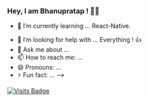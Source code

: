 ### Hey, I am Bhanupratap ! 👋🖖


<!-- - 🔭 I’m currently working a -->
- 🌱 I’m currently learning ... React-Native.
<!-- - 👯 I’m looking to collaborate on ... -->
- 🤔 I’m looking for help with ... Everything ! 👍
- 💬 Ask me about ... 
- 📫 How to reach me: ...
- 😄 Pronouns: ...
- ⚡ Fun fact: ...
-->

[![Visits Badge](https://badges.pufler.dev/visits/wantedbear007/git-badges)](https://badges.pufler.dev)
